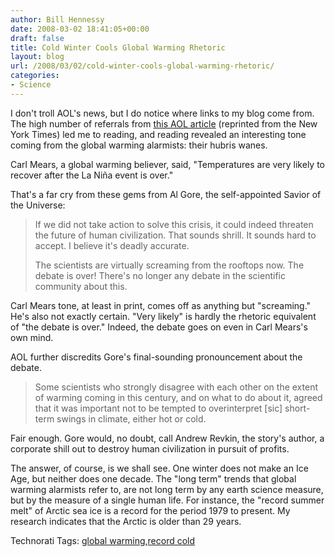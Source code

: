 ```yaml
---
author: Bill Hennessy
date: 2008-03-02 18:41:05+00:00
draft: false
title: Cold Winter Cools Global Warming Rhetoric
layout: blog
url: /2008/03/02/cold-winter-cools-global-warming-rhetoric/
categories:
- Science
---
```


I don't troll AOL's news, but I do notice where links to my blog come from. The high number of referrals from [this AOL article](https://news.aol.com/story/_a/climate-skeptics-seize-on-cold-spell/20080301190709990001?ncid=NWS00010000000001) (reprinted from the New York Times) led me to reading, and reading revealed an interesting tone coming from the global warming alarmists: their hubris wanes.

 

Carl Mears, a global warming believer, said, "Temperatures are very likely to recover after the La Niña event is over."

 

That's a far cry from these gems from Al Gore, the self-appointed Savior of the Universe:

 

>   
> 
> If we did not take action to solve this crisis, it could indeed threaten the future of human civilization. That sounds shrill. It sounds hard to accept. I believe it's deadly accurate.
> 
>    
> 
> The scientists are virtually screaming from the rooftops now. The debate is over! There's no longer any debate in the scientific community about this.
> 
> 

 

Carl Mears tone, at least in print, comes off as anything but "screaming." He's also not exactly certain. "Very likely" is hardly the rhetoric equivalent of "the debate is over." Indeed, the debate goes on even in Carl Mears's own mind.

 

AOL further discredits Gore's final-sounding pronouncement about the debate.

 

>   
> 
> Some scientists who strongly disagree with each other on the extent of warming coming in this century, and on what to do about it, agreed that it was important not to be tempted to overinterpret [sic] short-term swings in climate, either hot or cold.
> 
> 

 

Fair enough. Gore would, no doubt, call Andrew Revkin, the story's author, a corporate shill out to destroy human civilization in pursuit of profits.

 

The answer, of course, is we shall see. One winter does not make an Ice Age, but neither does one decade. The "long term" trends that global warming alarmists refer to, are not long term by any earth science measure, but by the measure of a single human life. For instance, the "record summer melt" of Arctic sea ice is a record for the period 1979 to present. My research indicates that the Arctic is older than 29 years. 

 

Technorati Tags: [global warming](https://technorati.com/tags/global%20warming),[record cold](https://technorati.com/tags/record%20cold)
